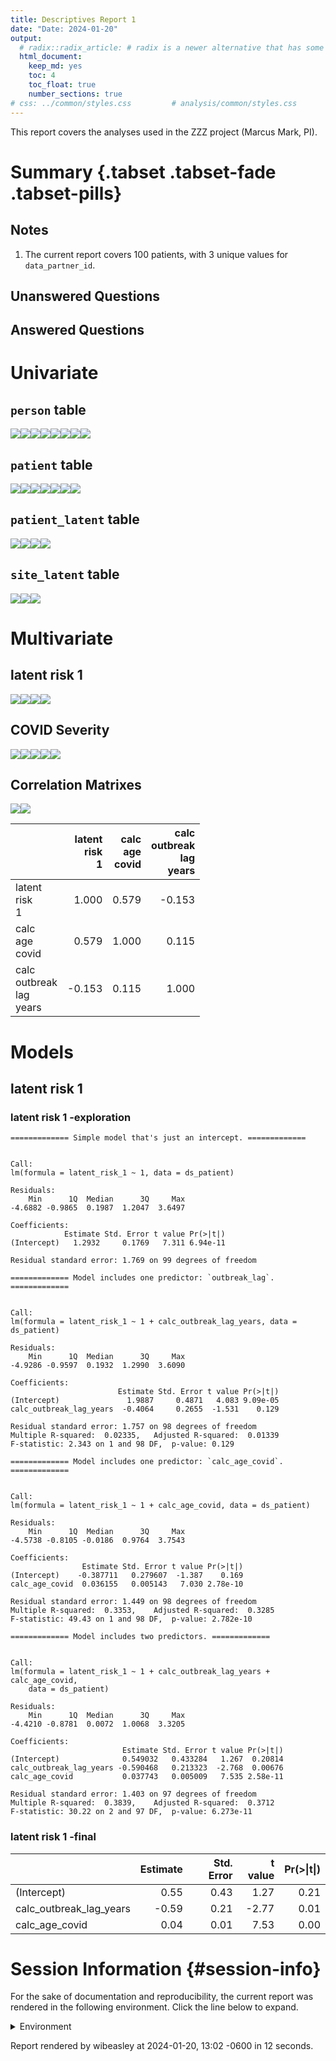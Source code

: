 ```yaml
---
title: Descriptives Report 1
date: "Date: 2024-01-20"
output:
  # radix::radix_article: # radix is a newer alternative that has some advantages over `html_document`.
  html_document:
    keep_md: yes
    toc: 4
    toc_float: true
    number_sections: true
# css: ../common/styles.css         # analysis/common/styles.css
---
```


  This report covers the analyses used in the ZZZ project (Marcus Mark, PI).

<!--  Set the working directory to the repository's base directory; this assumes the report is nested inside of two directories.-->


<!-- Set the report-wide options, and point to the external code file. -->


<!-- Load 'sourced' R files.  Suppress the output when loading sources. -->


<!-- Load packages, or at least verify they're available on the local machine.  Suppress the output when loading packages. -->


<!-- Load any global functions and variables declared in the R file.  Suppress the output. -->


<!-- Declare any global functions specific to a Rmd output.  Suppress the output. -->


<!-- Load the datasets.   -->


<!-- Tweak the datasets.   -->


Summary {.tabset .tabset-fade .tabset-pills}
===========================================================================

Notes
---------------------------------------------------------------------------

1. The current report covers 100 patients, with 3 unique values for `data_partner_id`.


Unanswered Questions
---------------------------------------------------------------------------

Answered Questions
---------------------------------------------------------------------------


Univariate
===========================================================================

`person` table
---------------------------------------------------------------------------

![](figure-png/marginals-person-1.png)<!-- -->![](figure-png/marginals-person-2.png)<!-- -->![](figure-png/marginals-person-3.png)<!-- -->![](figure-png/marginals-person-4.png)<!-- -->![](figure-png/marginals-person-5.png)<!-- -->![](figure-png/marginals-person-6.png)<!-- -->![](figure-png/marginals-person-7.png)<!-- -->![](figure-png/marginals-person-8.png)<!-- -->

`patient` table
---------------------------------------------------------------------------

![](figure-png/marginals-patient-1.png)<!-- -->![](figure-png/marginals-patient-2.png)<!-- -->![](figure-png/marginals-patient-3.png)<!-- -->![](figure-png/marginals-patient-4.png)<!-- -->![](figure-png/marginals-patient-5.png)<!-- -->![](figure-png/marginals-patient-6.png)<!-- -->![](figure-png/marginals-patient-7.png)<!-- -->

`patient_latent` table
---------------------------------------------------------------------------

![](figure-png/marginals-patient_latent-1.png)<!-- -->![](figure-png/marginals-patient_latent-2.png)<!-- -->![](figure-png/marginals-patient_latent-3.png)<!-- -->![](figure-png/marginals-patient_latent-4.png)<!-- -->

`site_latent` table
---------------------------------------------------------------------------

![](figure-png/marginals-site_latent-1.png)<!-- -->![](figure-png/marginals-site_latent-2.png)<!-- -->![](figure-png/marginals-site_latent-3.png)<!-- -->


Multivariate
===========================================================================

latent risk 1
---------------------------------------------------------------------------

![](figure-png/latent-risk-1-1.png)<!-- -->![](figure-png/latent-risk-1-2.png)<!-- -->![](figure-png/latent-risk-1-3.png)<!-- -->![](figure-png/latent-risk-1-4.png)<!-- -->

COVID Severity
---------------------------------------------------------------------------

![](figure-png/covid-severity-1.png)<!-- -->![](figure-png/covid-severity-2.png)<!-- -->![](figure-png/covid-severity-3.png)<!-- -->![](figure-png/covid-severity-4.png)<!-- -->![](figure-png/covid-severity-5.png)<!-- -->

Correlation Matrixes
---------------------------------------------------------------------------

![](figure-png/correlation-matrixes-1.png)<!-- -->![](figure-png/correlation-matrixes-2.png)<!-- -->

|                                 | latent<br>risk<br>1| calc<br>age<br>covid| calc<br>outbreak<br>lag<br>years|
|:--------------------------------|-------------------:|--------------------:|--------------------------------:|
|latent<br>risk<br>1              |               1.000|                0.579|                           -0.153|
|calc<br>age<br>covid             |               0.579|                1.000|                            0.115|
|calc<br>outbreak<br>lag<br>years |              -0.153|                0.115|                            1.000|


Models
===========================================================================

latent risk 1
---------------------------------------------------------------------------

### latent risk 1 -exploration


```
============= Simple model that's just an intercept. =============
```

```

Call:
lm(formula = latent_risk_1 ~ 1, data = ds_patient)

Residuals:
    Min      1Q  Median      3Q     Max 
-4.6882 -0.9865  0.1987  1.2047  3.6497 

Coefficients:
            Estimate Std. Error t value Pr(>|t|)
(Intercept)   1.2932     0.1769   7.311 6.94e-11

Residual standard error: 1.769 on 99 degrees of freedom
```

```
============= Model includes one predictor: `outbreak_lag`. =============
```

```

Call:
lm(formula = latent_risk_1 ~ 1 + calc_outbreak_lag_years, data = ds_patient)

Residuals:
    Min      1Q  Median      3Q     Max 
-4.9286 -0.9597  0.1932  1.2990  3.6090 

Coefficients:
                        Estimate Std. Error t value Pr(>|t|)
(Intercept)               1.9887     0.4871   4.083 9.09e-05
calc_outbreak_lag_years  -0.4064     0.2655  -1.531    0.129

Residual standard error: 1.757 on 98 degrees of freedom
Multiple R-squared:  0.02335,	Adjusted R-squared:  0.01339 
F-statistic: 2.343 on 1 and 98 DF,  p-value: 0.129
```

```
============= Model includes one predictor: `calc_age_covid`. =============
```

```

Call:
lm(formula = latent_risk_1 ~ 1 + calc_age_covid, data = ds_patient)

Residuals:
    Min      1Q  Median      3Q     Max 
-4.5738 -0.8105 -0.0186  0.9764  3.7543 

Coefficients:
                Estimate Std. Error t value Pr(>|t|)
(Intercept)    -0.387711   0.279607  -1.387    0.169
calc_age_covid  0.036155   0.005143   7.030 2.78e-10

Residual standard error: 1.449 on 98 degrees of freedom
Multiple R-squared:  0.3353,	Adjusted R-squared:  0.3285 
F-statistic: 49.43 on 1 and 98 DF,  p-value: 2.782e-10
```

```
============= Model includes two predictors. =============
```

```

Call:
lm(formula = latent_risk_1 ~ 1 + calc_outbreak_lag_years + calc_age_covid, 
    data = ds_patient)

Residuals:
    Min      1Q  Median      3Q     Max 
-4.4210 -0.8781  0.0072  1.0068  3.3205 

Coefficients:
                         Estimate Std. Error t value Pr(>|t|)
(Intercept)              0.549032   0.433284   1.267  0.20814
calc_outbreak_lag_years -0.590468   0.213323  -2.768  0.00676
calc_age_covid           0.037743   0.005009   7.535 2.58e-11

Residual standard error: 1.403 on 97 degrees of freedom
Multiple R-squared:  0.3839,	Adjusted R-squared:  0.3712 
F-statistic: 30.22 on 2 and 97 DF,  p-value: 6.273e-11
```

### latent risk 1 -final


|                        | Estimate| Std. Error| t value| Pr(>&#124;t&#124;)|
|:-----------------------|--------:|----------:|-------:|------------------:|
|(Intercept)             |     0.55|       0.43|    1.27|               0.21|
|calc_outbreak_lag_years |    -0.59|       0.21|   -2.77|               0.01|
|calc_age_covid          |     0.04|       0.01|    7.53|               0.00|



Session Information {#session-info}
===========================================================================

For the sake of documentation and reproducibility, the current report was rendered in the following environment.  Click the line below to expand.

  <details>
    <summary>Environment <span class="glyphicon glyphicon-plus-sign"></span></summary>
    
    ```
    ─ Session info ───────────────────────────────────────────────────────────────────────────────────
     setting  value
     version  R version 4.3.1 (2023-06-16)
     os       Ubuntu 23.10
     system   x86_64, linux-gnu
     ui       RStudio
     language (EN)
     collate  en_US.UTF-8
     ctype    en_US.UTF-8
     tz       America/Chicago
     date     2024-01-20
     rstudio  2023.12.0+369 Ocean Storm (desktop)
     pandoc   3.1.11 @ /usr/bin/ (via rmarkdown)
    
    ─ Packages ───────────────────────────────────────────────────────────────────────────────────────
     package         * version    date (UTC) lib source
     archive           1.1.7      2023-12-11 [1] CRAN (R 4.3.1)
     arrow             14.0.0.2   2023-12-02 [1] CRAN (R 4.3.1)
     assertthat        0.2.1      2019-03-21 [1] CRAN (R 4.3.1)
     backports         1.4.1      2021-12-13 [1] CRAN (R 4.3.1)
     base            * 4.3.1      2023-08-02 [4] local
     bit               4.0.5      2022-11-15 [1] CRAN (R 4.3.1)
     bit64             4.0.5      2020-08-30 [1] CRAN (R 4.3.1)
     blob              1.2.4      2023-03-17 [1] CRAN (R 4.3.1)
     bslib             0.6.1      2023-11-28 [1] CRAN (R 4.3.1)
     cachem            1.0.8      2023-05-01 [1] CRAN (R 4.3.1)
     checkmate         2.3.1      2023-12-04 [1] CRAN (R 4.3.1)
     chron             2.3-61     2023-05-02 [1] CRAN (R 4.3.1)
     cli               3.6.2      2023-12-11 [1] CRAN (R 4.3.1)
     colorspace        2.1-0      2023-01-23 [1] CRAN (R 4.3.1)
     compiler          4.3.1      2023-08-02 [4] local
     config            0.3.2      2023-08-30 [1] CRAN (R 4.3.1)
     corrplot          0.92       2021-11-18 [1] CRAN (R 4.3.1)
     crayon            1.5.2      2022-09-29 [1] CRAN (R 4.3.1)
     datasets        * 4.3.1      2023-08-02 [4] local
     DBI               1.2.1      2024-01-12 [1] CRAN (R 4.3.1)
     digest            0.6.34     2024-01-11 [1] CRAN (R 4.3.1)
     dplyr             1.1.4      2023-11-17 [1] CRAN (R 4.3.1)
     duckdb            0.9.2-1    2023-11-28 [1] CRAN (R 4.3.1)
     evaluate          0.23       2023-11-01 [1] CRAN (R 4.3.1)
     fansi             1.0.6      2023-12-08 [1] CRAN (R 4.3.1)
     farver            2.1.1      2022-07-06 [1] CRAN (R 4.3.1)
     fastmap           1.1.1      2023-02-24 [1] CRAN (R 4.3.1)
     forcats           1.0.0      2023-01-29 [1] CRAN (R 4.3.1)
     fs                1.6.3      2023-07-20 [1] CRAN (R 4.3.1)
     generics          0.1.3      2022-07-05 [1] CRAN (R 4.3.1)
     ggplot2         * 3.4.4      2023-10-12 [1] CRAN (R 4.3.1)
     glue              1.7.0      2024-01-09 [1] CRAN (R 4.3.1)
     graphics        * 4.3.1      2023-08-02 [4] local
     grDevices       * 4.3.1      2023-08-02 [4] local
     grid              4.3.1      2023-08-02 [4] local
     gsubfn            0.7        2018-03-16 [1] CRAN (R 4.3.1)
     gtable            0.3.4      2023-08-21 [1] CRAN (R 4.3.1)
     highr             0.10       2022-12-22 [1] CRAN (R 4.3.1)
     hms               1.1.3      2023-03-21 [1] CRAN (R 4.3.1)
     htmltools         0.5.7      2023-11-03 [1] CRAN (R 4.3.1)
     jquerylib         0.1.4      2021-04-26 [1] CRAN (R 4.3.1)
     jsonlite          1.8.8      2023-12-04 [1] CRAN (R 4.3.1)
     knitr           * 1.45       2023-10-30 [1] CRAN (R 4.3.1)
     labeling          0.4.3      2023-08-29 [1] CRAN (R 4.3.1)
     lattice           0.22-5     2023-10-24 [1] CRAN (R 4.3.1)
     lifecycle         1.0.4      2023-11-07 [1] CRAN (R 4.3.1)
     lubridate         1.9.3      2023-09-27 [1] CRAN (R 4.3.1)
     magrittr          2.0.3      2022-03-30 [1] CRAN (R 4.3.1)
     Matrix            1.6-5      2024-01-11 [1] CRAN (R 4.3.1)
     memoise           2.0.1      2021-11-26 [1] CRAN (R 4.3.1)
     methods         * 4.3.1      2023-08-02 [4] local
     mgcv              1.9-1      2023-12-21 [1] CRAN (R 4.3.1)
     munsell           0.5.0      2018-06-12 [1] CRAN (R 4.3.1)
     nlme              3.1-164    2023-11-27 [1] CRAN (R 4.3.1)
     OuhscMunge        0.2.0.9016 2024-01-14 [1] local
     parallel          4.3.1      2023-08-02 [4] local
     pillar            1.9.0      2023-03-22 [1] CRAN (R 4.3.1)
     pkgconfig         2.0.3      2019-09-22 [1] CRAN (R 4.3.1)
     png               0.1-8      2022-11-29 [1] CRAN (R 4.3.1)
     proto             1.0.0      2016-10-29 [1] CRAN (R 4.3.1)
     purrr             1.0.2      2023-08-10 [1] CRAN (R 4.3.1)
     R6                2.5.1      2021-08-19 [1] CRAN (R 4.3.1)
     Rcpp              1.0.12     2024-01-09 [1] CRAN (R 4.3.1)
     readr             2.1.5      2024-01-10 [1] CRAN (R 4.3.1)
     reticulate        1.34.0     2023-10-12 [1] CRAN (R 4.3.1)
     rlang             1.1.3      2024-01-10 [1] CRAN (R 4.3.1)
     rmarkdown         2.25       2023-09-18 [1] CRAN (R 4.3.1)
     RSQLite         * 2.3.4      2023-12-08 [1] CRAN (R 4.3.1)
     rstudioapi        0.15.0     2023-07-07 [1] CRAN (R 4.3.1)
     sass              0.4.8      2023-12-06 [1] CRAN (R 4.3.1)
     scales            1.3.0      2023-11-28 [1] CRAN (R 4.3.1)
     sessioninfo       1.2.2      2021-12-06 [1] CRAN (R 4.3.1)
     splines           4.3.1      2023-08-02 [4] local
     sqldf             0.4-11     2017-06-28 [1] CRAN (R 4.3.1)
     stats           * 4.3.1      2023-08-02 [4] local
     TabularManifest   0.2.1      2023-11-15 [1] Github (Melinae/TabularManifest@bcb12f7)
     tcltk             4.3.1      2023-08-02 [4] local
     testit            0.13.1     2024-01-13 [1] Github (yihui/testit@698afd4)
     tibble            3.2.1      2023-03-20 [1] CRAN (R 4.3.1)
     tidyr             1.3.0      2023-01-24 [1] CRAN (R 4.3.1)
     tidyselect        1.2.0      2022-10-10 [1] CRAN (R 4.3.1)
     timechange        0.3.0      2024-01-18 [1] CRAN (R 4.3.1)
     tools             4.3.1      2023-08-02 [4] local
     tzdb              0.4.0      2023-05-12 [1] CRAN (R 4.3.1)
     utf8              1.2.4      2023-10-22 [1] CRAN (R 4.3.1)
     utils           * 4.3.1      2023-08-02 [4] local
     vctrs             0.6.5      2023-12-01 [1] CRAN (R 4.3.1)
     vroom             1.6.5      2023-12-05 [1] CRAN (R 4.3.1)
     withr             3.0.0      2024-01-16 [1] CRAN (R 4.3.1)
     xfun              0.41       2023-11-01 [1] CRAN (R 4.3.1)
     yaml              2.3.8      2023-12-11 [1] CRAN (R 4.3.1)
    
     [1] /home/wibeasley/R/x86_64-pc-linux-gnu-library/4.3
     [2] /usr/local/lib/R/site-library
     [3] /usr/lib/R/site-library
     [4] /usr/lib/R/library
    
    ──────────────────────────────────────────────────────────────────────────────────────────────────
    ```
  </details>



Report rendered by wibeasley at 2024-01-20, 13:02 -0600 in 12 seconds.
